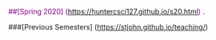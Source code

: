 
<span style="color:purple"> ##[Spring 2020]  (https://huntercsci127.github.io/s20.html) </span>.



###[Previous Semesters] (https://stjohn.github.io/teaching/)
